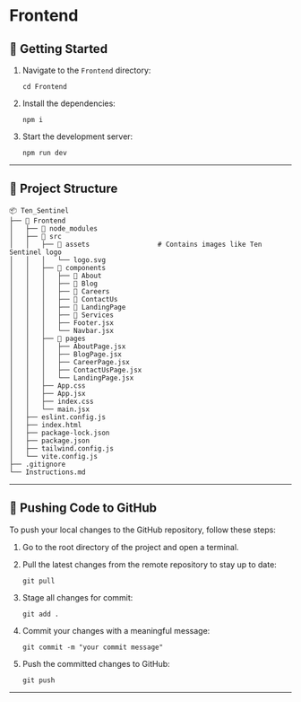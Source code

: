 # Frontend

## 🚀 Getting Started

1. Navigate to the `Frontend` directory:
   ```
   cd Frontend
   ````

2. Install the dependencies:

   ```
   npm i
   ```

3. Start the development server:

   ```
   npm run dev
   ```

---

## 📁 Project Structure

```
📦 Ten_Sentinel
├── 📂 Frontend
│   ├── 📂 node_modules
│   ├── 📂 src
│   │   ├── 📂 assets                 # Contains images like Ten Sentinel logo
│   │   │   └── logo.svg
│   │   ├── 📂 components
│   │   │   ├── 📂 About
│   │   │   ├── 📂 Blog
│   │   │   ├── 📂 Careers
│   │   │   ├── 📂 ContactUs
│   │   │   ├── 📂 LandingPage
│   │   │   ├── 📂 Services
│   │   │   ├── Footer.jsx
│   │   │   └── Navbar.jsx
│   │   ├── 📂 pages
│   │   │   ├── AboutPage.jsx
│   │   │   ├── BlogPage.jsx
│   │   │   ├── CareerPage.jsx
│   │   │   ├── ContactUsPage.jsx
│   │   │   └── LandingPage.jsx
│   │   ├── App.css
│   │   ├── App.jsx
│   │   ├── index.css
│   │   └── main.jsx
│   ├── eslint.config.js
│   ├── index.html
│   ├── package-lock.json
│   ├── package.json
│   ├── tailwind.config.js
│   └── vite.config.js
├── .gitignore
└── Instructions.md
```

---

## 🔄 Pushing Code to GitHub

To push your local changes to the GitHub repository, follow these steps:

1. Go to the root directory of the project and open a terminal.

2. Pull the latest changes from the remote repository to stay up to date:

   ```
   git pull
   ```

3. Stage all changes for commit:

   ```
   git add .
   ```

4. Commit your changes with a meaningful message:

   ```
   git commit -m "your commit message"
   ```

5. Push the committed changes to GitHub:

   ```
   git push
   ```

---